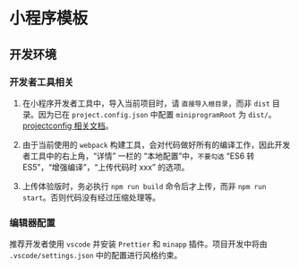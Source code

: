 # 小程序模板

## 开发环境

### 开发者工具相关

1. 在小程序开发者工具中，导入当前项目时，请 `直接导入根目录`，而非 `dist` 目录。因为已在 `project.config.json` 中配置 `miniprogramRoot` 为 `dist/`。[projectconfig 相关文档](https://developers.weixin.qq.com/miniprogram/dev/devtools/projectconfig.html)。

2. 由于当前使用的 `webpack` 构建工具，会对代码做好所有的编译工作，因此开发者工具中的右上角，“详情” 一栏的 “本地配置”中，`不要勾选` “ES6 转 ES5”，“增强编译”，“上传代码时 xxx” 的选项。

3. 上传体验版时，务必执行 `npm run build` 命令后才上传，而非 `npm run start`。否则代码没有经过压缩处理等。

### 编辑器配置

推荐开发者使用 `vscode` 并安装 `Prettier` 和 `minapp` 插件。项目开发中将由 `.vscode/settings.json` 中的配置进行风格约束。
